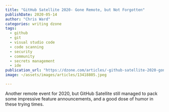 ```yaml
---
title: "GitHub Satellite 2020- Gone Remote, but Not Forgotten"
publishDate: 2020-05-14
author: "Chris Ward"
categories: writing dzone
tags: 
  - github
  - git
  - visual studio code
  - code scanning
  - security
  - community
  - secrets management
  - ide
publication_url: "https://dzone.com/articles/-github-satellite-2020-gone-remote-but-not-forgott"
image: ~/assets/images/articles/13418805.jpeg

---
```

Another remote event for 2020, but GitHub Satellite still managed to pack some impressive feature announcements, and a good dose of humor in these trying times.

